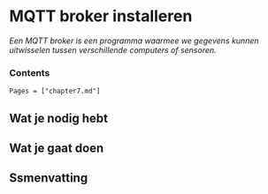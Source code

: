 # MQTT broker installeren

*Een MQTT broker is een programma waarmee we gegevens kunnen uitwisselen tussen verschillende computers of sensoren.*

### Contents

```@contents
Pages = ["chapter7.md"]
```

## Wat je nodig hebt

## Wat je gaat doen

## Ssmenvatting

